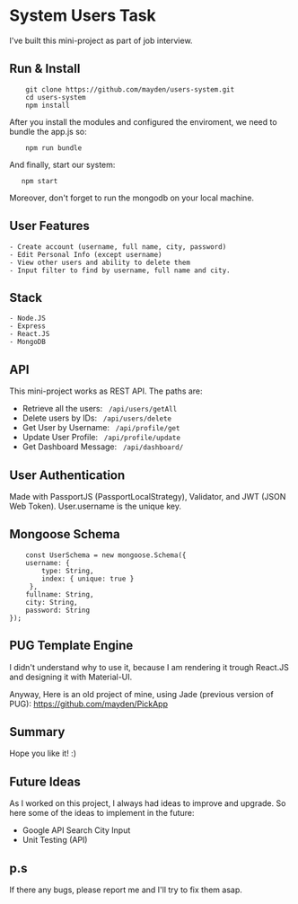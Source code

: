 # System Users Task

I've built this mini-project as part of job interview.

## Run & Install

```
    git clone https://github.com/mayden/users-system.git
    cd users-system
    npm install
```

 After you install the modules and configured the enviroment, we need to bundle the app.js so:

```
    npm run bundle
```

 And finally, start our system:

 ```
    npm start
 ```

Moreover, don't forget to run the mongodb on your local machine.


## User Features
    - Create account (username, full name, city, password)
    - Edit Personal Info (except username)
    - View other users and ability to delete them
    - Input filter to find by username, full name and city.


## Stack
    - Node.JS
    - Express
    - React.JS
    - MongoDB


## API
This mini-project works as REST API. The paths are:

-   Retrieve all the users: `` /api/users/getAll``
-   Delete users by IDs: `` /api/users/delete``
-   Get User by Username: `` /api/profile/get``
-   Update User Profile: `` /api/profile/update``
-   Get Dashboard Message: `` /api/dashboard/``



## User Authentication
Made with PassportJS (PassportLocalStrategy), Validator, and JWT (JSON Web Token).
User.username is the unique key. 




## Mongoose Schema
```
    const UserSchema = new mongoose.Schema({
    username: {
        type: String,
        index: { unique: true }
     },
    fullname: String,
    city: String,
    password: String
});
```



## PUG Template Engine
I didn't understand why to use it, because I am rendering it trough React.JS and designing it with Material-UI.

Anyway, Here is an old project of mine, using Jade (previous version of PUG):
https://github.com/mayden/PickApp




## Summary
Hope you like it! :)




## Future Ideas
As I worked on this project, I always had ideas to improve and upgrade. So here some of the ideas to implement in the future:
-   Google API Search City Input
-   Unit Testing (API)



## p.s

If there any bugs, please report me and I'll try to fix them asap.




